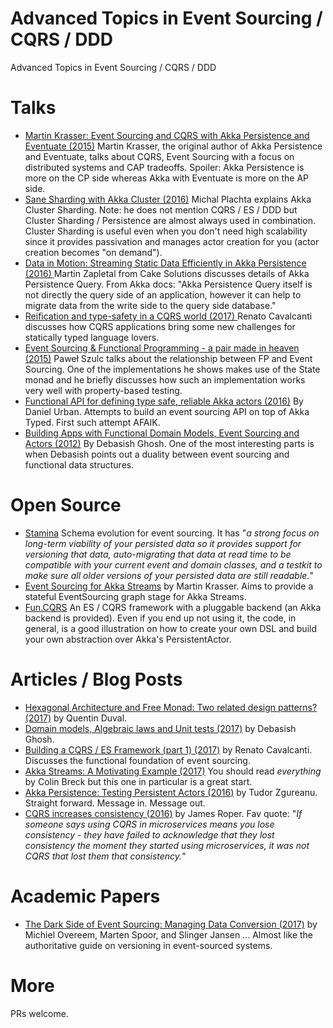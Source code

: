 # Advanced Topics in Event Sourcing / CQRS / DDD
Advanced Topics in Event Sourcing / CQRS / DDD

# Talks

* [Martin Krasser: Event Sourcing and CQRS with Akka Persistence and Eventuate (2015)](https://www.youtube.com/watch?v=vFVry457XLk)
Martin Krasser, the original author of Akka Persistence and Eventuate, talks about CQRS, Event Sourcing with a focus on distributed systems and CAP tradeoffs. Spoiler: Akka Persistence is more on the CP side whereas Akka with Eventuate is more on the AP side.
* [Sane Sharding with Akka Cluster (2016)](https://www.youtube.com/watch?v=f06Otw_DuQU) Michal Plachta explains Akka Cluster Sharding. Note: he does not mention CQRS / ES / DDD but Cluster Sharding / Persistence are almost always used in combination. Cluster Sharding is useful even when you don't need high scalability since it provides passivation and manages actor creation for you (actor creation becomes "on demand").
* [Data in Motion: Streaming Static Data Efficiently in Akka Persistence (2016) ](https://www.youtube.com/watch?v=K4FY0XKediU)
Martin Zapletal from Cake Solutions discusses details of Akka Persistence Query. From Akka docs: "Akka Persistence Query itself is not directly the query side of an application, however it can help to migrate data from the write side to the query side database."
* [Reification and type-safety in a CQRS world (2017) ](https://www.youtube.com/watch?v=qwYs0J7xp78) Renato Cavalcanti discusses how CQRS applications bring some new challenges for statically typed language lovers.
* [Event Sourcing & Functional Programming - a pair made in heaven (2015)](https://www.youtube.com/watch?v=1rFY2SfdDoE) Paweł Szulc talks about the relationship between FP and Event Sourcing. One of the implementations he shows makes use of the State monad and he briefly discusses how such an implementation works very well with property-based testing. 
* [Functional API for defining type safe, reliable Akka actors (2016)](https://www.youtube.com/watch?v=GsPAHzk8-mE) By Daniel Urban. Attempts to build an event sourcing API on top of Akka Typed. First such attempt AFAIK.
* [Building Apps with Functional Domain Models, Event Sourcing and Actors (2012)](https://www.youtube.com/watch?v=95KztoeGHl0) By Debasish Ghosh. One of the most interesting parts is when Debasish points out a duality between event sourcing and functional data structures. 

# Open Source

* [Stamina](https://github.com/scalapenos/stamina) Schema evolution for event sourcing. It has "*a strong focus on long-term viability of your persisted data so it provides support for versioning that data, auto-migrating that data at read time to be compatible with your current event and domain classes, and a testkit to make sure all older versions of your persisted data are still readable.*"
* [Event Sourcing for Akka Streams](https://github.com/krasserm/akka-stream-eventsourcing) by Martin Krasser. Aims to provide a stateful EventSourcing graph stage for Akka Streams.
* [Fun.CQRS](https://github.com/strongtyped/fun-cqrs) An ES / CQRS framework with a pluggable backend (an Akka backend is provided). Even if you end up not using it, the code, in general, is a good illustration on how to create your own DSL and build your own abstraction over Akka's PersistentActor.

# Articles / Blog Posts

* [Hexagonal Architecture and Free Monad: Two related design patterns? (2017)](https://deque.blog/2017/07/06/hexagonal-architecture-a-less-declarative-free-monad/) by Quentin Duval.
* [Domain models, Algebraic laws and Unit tests (2017)](http://debasishg.blogspot.ca/2017/06/domain-models-algebraic-laws-and-unit.html) by Debasish Ghosh.
* [Building a CQRS / ES Framework (part 1) (2017)](http://www.strongtyped.io/blog/2017/05/07/building-cqrs-es-framework-part1/) by Renato Cavalcanti. Discusses the functional foundation of event sourcing. 
* [Akka Streams: A Motivating Example (2017)](http://blog.colinbreck.com/akka-streams-a-motivating-example/) You should read *everything* by Colin Breck but this one in particular is a great start.
* [Akka Persistence: Testing Persistent Actors (2016)](http://tudorzgureanu.com/akka-persistence-testing-persistent-actors/) by Tudor Zgureanu. Straight forward. Message in. Message out.
* [CQRS increases consistency (2016)](https://jazzy.id.au/2016/10/08/cqrs-increases-consistency.html) by James Roper. Fav quote: "*If someone says using CQRS in microservices means you lose consistency - they have failed to acknowledge that they lost consistency the moment they started using microservices, it was not CQRS that lost them that consistency.*"

# Academic Papers

* [The Dark Side of Event Sourcing: Managing Data Conversion (2017)](http://files.movereem.nl/2017saner-eventsourcing.pdf) by Michiel Overeem, Marten Spoor, and Slinger Jansen ... Almost like the authoritative guide on versioning in event-sourced systems.

# More

PRs welcome. 

